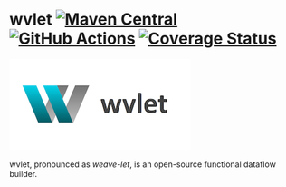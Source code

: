 wvlet [![Maven Central][central-badge]][central-link] [![GitHub Actions][gha-badge]][gha-link] [![Coverage Status][coverall-badge]][coverall-link]
==========================================

[coverall-badge]: https://coveralls.io/repos/github/wvlet/wvlet/badge.svg?branch=master
[coverall-link]: https://coveralls.io/github/wvlet/wvlet?branch=master

[gha-badge]: https://github.com/wvlet/wvlet/workflows/CI/badge.svg
[gha-link]: https://github.com/wvlet/wvlet/actions?workflow=CI

[central-badge]: https://img.shields.io/maven-central/v/org.wvlet/wvlet-core_2.12.svg?label=maven%20central
[central-link]: https://search.maven.org/search?q=g:%22org.wvlet%22%20AND%20a:%22wvlet-core_2.12%22


![wvlet](logos/wvlet-banner-white-tiny.png)


wvlet, pronounced as _weave-let_, is an open-source functional dataflow builder.

